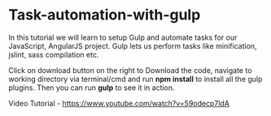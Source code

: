 # Task-automation-with-gulp
In this tutorial we will learn to setup Gulp and automate tasks for our JavaScript, AngularJS project. Gulp lets us perform tasks like minification, jslint, sass compilation etc.


Click on download button on the right to Download the code, navigate to working directory via terminal/cmd and run <b>npm install</b> to install all the gulp plugins. Then you can run <b>gulp</b> to see it in action.

Video Tutorial - https://www.youtube.com/watch?v=59odecp7ldA
